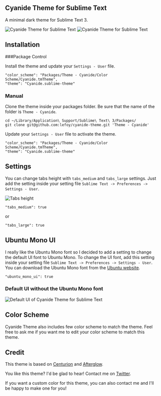Cyanide Theme for Sublime Text
------------------------------------------------------------------------

A minimal dark theme for Sublime Text 3.

![Cyanide Theme for Sublime Text](http://i.imgur.com/IS3aJ8H.png)
![Cyanide Theme for Sublime Text](http://i.imgur.com/l4qrU08.png)

Installation
------------------------------------------------------------------------

###Package Control

Install the theme and update your `Settings - User` file.

    "color_scheme": "Packages/Theme - Cyanide/Color Scheme/Cyanide.tmTheme",
    "theme": "Cyanide.sublime-theme"

### Manual

Clone the theme inside your packages folder. Be sure that the name of the folder is `Theme - Cyanide`.

    cd ~/Library/Application\ Support/Sublime\ Text\ 3/Packages/
    git clone git@github.com:lefoy/cyanide-theme.git 'Theme - Cyanide'

Update your `Settings - User` file to activate the theme.

    "color_scheme": "Packages/Theme - Cyanide/Color Scheme/Cyanide.tmTheme",
    "theme": "Cyanide.sublime-theme"

Settings
------------------------------------------------------------------------

You can change tabs height with `tabs_medium` and `tabs_large` settings. Just add the setting inside your setting file `Sublime Text -> Preferences -> Settings - User`.

![Tabs height](http://i.imgur.com/0NCrXVF.png)

```
"tabs_medium": true
```

or

```
"tabs_large": true
```

## Ubuntu Mono UI

I really like the Ubuntu Mono font so I decided to add a setting to change the default UI font to Ubuntu Mono. To change the UI font, add this setting inside your setting file `Sublime Text -> Preferences -> Settings - User`. You can download the Ubuntu Mono font from the [Ubuntu website](http://font.ubuntu.com/).

```
"ubuntu_mono_ui": true
```

### Default UI without the Ubuntu Mono font

![Default UI of Cyanide Theme for Sublime Text](http://i.imgur.com/dgxnlew.png)

## Color Scheme

Cyanide Theme also includes few color scheme to match the theme. Feel free to ask me if you want me to edit your color scheme to match this theme.

Credit
------------------------------------------------------------------------

This theme is based on [Centurion](https://github.com/allanhortle/Centurion) and [Afterglow](http://yabatadesign.github.io/afterglow-theme/).

You like this theme? I'd be glad to hear! Contact me on [Twitter](https://twitter.com/louisetiennefoy).

If you want a custom color for this theme, you can also contact me and I'll be happy to make one for you!
